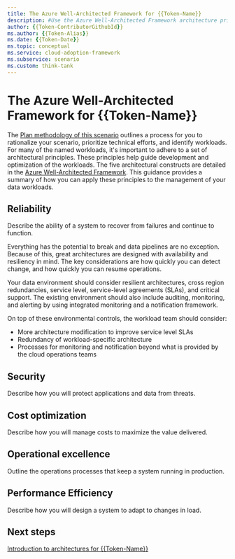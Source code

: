 ```yaml
---
title: The Azure Well-Architected Framework for {{Token-Name}}
description: #Use the Azure Well-Architected Framework architecture principles to design and optimize workloads running in your scenario.
author: {{Token-ContributorGithubId}}
ms.author: {{Token-Alias}}
ms.date: {{Token-Date}}
ms.topic: conceptual
ms.service: cloud-adoption-framework
ms.subservice: scenario
ms.custom: think-tank
---
```


# The Azure Well-Architected Framework for {{Token-Name}}

The [Plan methodology of this scenario](./plan.md) outlines a process for you to rationalize your scenario, prioritize technical efforts, and identify workloads. For many of the named workloads, it's important to adhere to a set of architectural principles. These principles help guide development and optimization of the workloads. The five architectural constructs are detailed in the [Azure Well-Architected Framework](/azure/architecture/framework/). This guidance provides a summary of how you can apply these principles to the management of your data workloads.

## Reliability

Describe the ability of a system to recover from failures and continue to function.

Everything has the potential to break and data pipelines are no exception. Because of this, great architectures are designed with availability and resiliency in mind. The key considerations are how quickly you can detect change, and how quickly you can resume operations.

Your data environment should consider resilient architectures, cross region redundancies, service level, service-level agreements (SLAs), and critical support. The existing environment should also include auditing, monitoring, and alerting by using integrated monitoring and a notification framework.

On top of these environmental controls, the workload team should consider:

- More architecture modification to improve service level SLAs
- Redundancy of workload-specific architecture
- Processes for monitoring and notification beyond what is provided by the cloud operations teams

## Security

Describe how you will protect applications and data from threats.

## Cost optimization

Describe how you will manage costs to maximize the value delivered.

## Operational excellence

Outline the operations processes that keep a system running in production.

## Performance Efficiency

Describe how you will design a system to adapt to changes in load.

## Next steps

[Introduction to architectures for {{Token-Name}}](./index.md)

